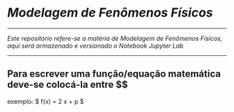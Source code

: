 # <b><i>Modelagem de Fenômenos Físicos</i></b>

<hr>
<p><i>Este repositório refere-se a matéria de Modelagem de Fenômenos Físicos, aqui será armazenado e versionado o Notebook Jupyter Lab</i>
<hr>

## Para escrever uma função/equação matemática deve-se colocá-la entre $$
exemplo: 
$ f(x) = 2 x + p $


